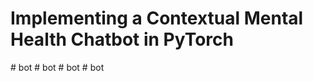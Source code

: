 # Implementing a Contextual Mental Health Chatbot in PyTorch
#   b o t  
 #   b o t  
 #   b o t  
 #   b o t  
 